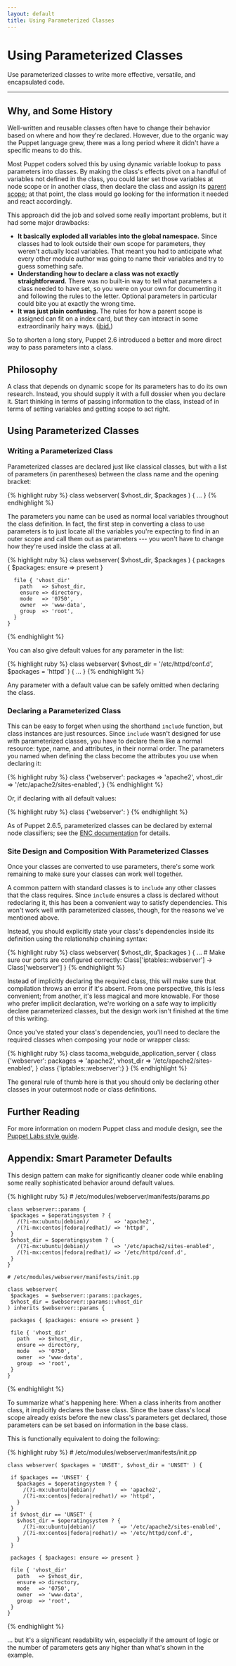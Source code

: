 ```yaml
---
layout: default
title: Using Parameterized Classes
---
```


Using Parameterized Classes
=====

Use parameterized classes to write more effective, versatile, and encapsulated code. 

* * * 

Why, and Some History
---------------------

Well-written and reusable classes often have to change their behavior based on where and how they're declared. However, due to the organic way the Puppet language grew, there was a long period where it didn't have a specific means to do this. 

Most Puppet coders solved this by using dynamic variable lookup to pass parameters into classes. By making the class's effects pivot on a handful of variables not defined in the class, you could later set those variables at node scope or in another class, then declare the class and assign its [parent scope][parent]; at that point, the class would go looking for the information it needed and react accordingly. 

[parent]: ./scope_and_puppet.html#appendix-how-scope-works-in-puppet--27x

This approach did the job and solved some really important problems, but it had some major drawbacks: 

* **It basically exploded all variables into the global namespace.** Since classes had to look outside their own scope for parameters, they weren't actually local variables. That meant you had to anticipate what every other module author was going to name their variables and try to guess something safe. 
* **Understanding how to declare a class was not exactly straightforward.** There was no built-in way to tell what parameters a class needed to have set, so you were on your own for documenting it and following the rules to the letter. Optional parameters in particular could bite you at exactly the wrong time. 
* **It was just plain confusing.** The rules for how a parent scope is assigned can fit on a index card, but they can interact in some extraordinarily hairy ways. ([ibid.][parent])

So to shorten a long story, Puppet 2.6 introduced a better and more direct way to pass parameters into a class.
 
Philosophy
----------

A class that depends on dynamic scope for its parameters has to do its own research. Instead, you should supply it with a full dossier when you declare it. Start thinking in terms of passing information to the class, instead of in terms of setting variables and getting scope to act right. 

Using Parameterized Classes
---------------------------

### Writing a Parameterized Class

Parameterized classes are declared just like classical classes, but with a list of parameters (in parentheses) between the class name and the opening bracket: 

{% highlight ruby %}
    class webserver( $vhost_dir, $packages ) {
      ...
    }
{% endhighlight %}

The parameters you name can be used as normal local variables throughout the class definition. In fact, the first step in converting a class to use parameters is to just locate all the variables you're expecting to find in an outer scope and call them out as parameters --- you won't have to change how they're used inside the class at all. 

{% highlight ruby %}
    class webserver( $vhost_dir, $packages ) {
      packages { $packages: ensure => present }
     
      file { 'vhost_dir'
        path   => $vhost_dir,
        ensure => directory,
        mode   => '0750',
        owner  => 'www-data',
        group  => 'root',
      }
    }
{% endhighlight %}

You can also give default values for any parameter in the list:

{% highlight ruby %}
    class webserver( $vhost_dir = '/etc/httpd/conf.d', $packages = 'httpd' ) {
      ...
    }
{% endhighlight %}

Any parameter with a default value can be safely omitted when declaring the class. 

### Declaring a Parameterized Class

This can be easy to forget when using the shorthand `include` function, but class instances are just resources. Since `include` wasn't designed for use with parameterized classes, you have to declare them like a normal resource: type, name, and attributes, in their normal order. The parameters you named when defining the class become the attributes you use when declaring it:

{% highlight ruby %}
    class {'webserver':
      packages  => 'apache2',
      vhost_dir => '/etc/apache2/sites-enabled',
    }
{% endhighlight %}

Or, if declaring with all default values:

{% highlight ruby %}
    class {'webserver': }
{% endhighlight %}

As of Puppet 2.6.5, parameterized classes can be declared by external node classifiers; see the [ENC documentation](./external_nodes.html) for details. 

### Site Design and Composition With Parameterized Classes

Once your classes are converted to use parameters, there's some work remaining to make sure your classes can work well together. 

A common pattern with standard classes is to `include` any other classes that the class requires. Since `include` ensures a class is declared without redeclaring it, this has been a convenient way to satisfy dependencies. This won't work well with parameterized classes, though, for the reasons we've mentioned above.

Instead, you should explicitly state your class's dependencies inside its definition using the relationship chaining syntax:

{% highlight ruby %}
    class webserver( $vhost_dir, $packages ) {
      ...
      # Make sure our ports are configured correctly:
      Class['iptables::webserver'] -> Class['webserver']
    }
{% endhighlight %}

Instead of implicitly declaring the required class, this will make sure that compilation throws an error if it's absent. From one perspective, this is less convenient; from another, it's less magical and more knowable. For those who prefer implicit declaration, we're working on a safe way to implicitly declare parameterized classes, but the design work isn't finished at the time of this writing.

Once you've stated your class's dependencies, you'll need to declare the required classes when composing your node or wrapper class:

{% highlight ruby %}
    class tacoma_webguide_application_server {
      class {'webserver': 
        packages  => 'apache2',
        vhost_dir => '/etc/apache2/sites-enabled',
      }
      class {'iptables::webserver':}
    }
{% endhighlight %}

The general rule of thumb here is that you should only be declaring other classes in your outermost node or class definitions. 

Further Reading
---------------

For more information on modern Puppet class and module design, see the [Puppet Labs style guide](./style_guide.html). 

Appendix: Smart Parameter Defaults
------------------------------------

This design pattern can make for significantly cleaner code while enabling some really sophisticated behavior around default values.

{% highlight ruby %}
    # /etc/modules/webserver/manifests/params.pp
    
    class webserver::params {
     $packages = $operatingsystem ? {
       /(?i-mx:ubuntu|debian)/        => 'apache2',
       /(?i-mx:centos|fedora|redhat)/ => 'httpd',
     }
     $vhost_dir = $operatingsystem ? {
       /(?i-mx:ubuntu|debian)/        => '/etc/apache2/sites-enabled',
       /(?i-mx:centos|fedora|redhat)/ => '/etc/httpd/conf.d',
     }
    }
    
    # /etc/modules/webserver/manifests/init.pp
    
    class webserver(
     $packages  = $webserver::params::packages,
     $vhost_dir = $webserver::params::vhost_dir
    ) inherits $webserver::params {
    
     packages { $packages: ensure => present }
    
     file { 'vhost_dir'
       path   => $vhost_dir,
       ensure => directory,
       mode   => '0750',
       owner  => 'www-data',
       group  => 'root',
     }
    }
{% endhighlight %}

To summarize what's happening here: When a class inherits from another class, it implicitly declares the base class. Since the base class's local scope already exists before the new class's parameters get declared, those parameters can be set based on information in the base class. 

This is functionally equivalent to doing the following:

{% highlight ruby %}
    # /etc/modules/webserver/manifests/init.pp
    
    class webserver( $packages = 'UNSET', $vhost_dir = 'UNSET' ) {
     
     if $packages == 'UNSET' {
       $packages = $operatingsystem ? {
         /(?i-mx:ubuntu|debian)/        => 'apache2',
         /(?i-mx:centos|fedora|redhat)/ => 'httpd',
       }
     }
     if $vhost_dir == 'UNSET' {
       $vhost_dir = $operatingsystem ? {
         /(?i-mx:ubuntu|debian)/        => '/etc/apache2/sites-enabled',
         /(?i-mx:centos|fedora|redhat)/ => '/etc/httpd/conf.d',
       }
     }
     
     packages { $packages: ensure => present }
    
     file { 'vhost_dir'
       path   => $vhost_dir,
       ensure => directory,
       mode   => '0750',
       owner  => 'www-data',
       group  => 'root',
     }
    }
{% endhighlight %}

... but it's a significant readability win, especially if the amount of logic or the number of parameters gets any higher than what's shown in the example.
